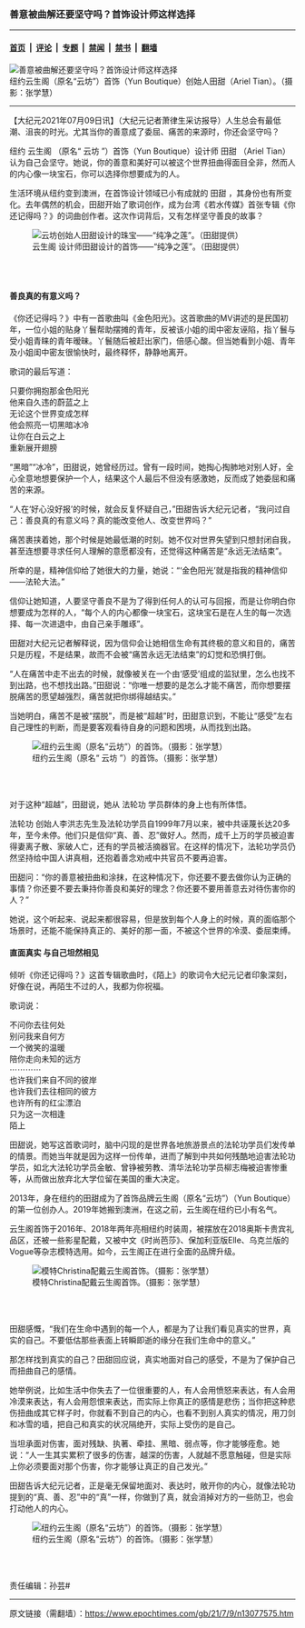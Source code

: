 ### 善意被曲解还要坚守吗？首饰设计师这样选择

---

#### [首页](../../../..?n13077575) &nbsp;|&nbsp; [评论](../../../../../epoch-comment?n13077575) &nbsp;|&nbsp; [专题](../../../../../epoch-special?n13077575) &nbsp;|&nbsp; [禁闻](../../../../../epoch-news?n13077575) &nbsp;|&nbsp; [禁书](../../../../../books?n13077575) &nbsp;|&nbsp; [翻墙](https://github.com/gfw-breaker/nogfw/blob/master/README.md?n13077575)


<div><img alt="善意被曲解还要坚守吗？首饰设计师这样选择" class="attachment-djy_600_400 size-djy_600_400 wp-post-image" src="https://i.epochtimes.com/assets/uploads/2021/07/id13078605-BGZ06945-600x400.jpg"/>
<div class="caption">
 纽约云生阁（原名“云坊”）首饰（Yun Boutique）创始人田甜（Ariel Tian）。（摄影：张学慧）
</div></div><hr/><div class="post_content" id="artbody" itemprop="articleBody">
 <!-- article content begin -->
 <p>
  【大纪元2021年07月09日讯】（大纪元记者萧律生采访报导）人生总会有最低潮、沮丧的时光。尤其当你的善意成了委屈、痛苦的来源时，你还会坚守吗？
 </p>
 <p>
  纽约
  <ok href="https://www.epochtimes.com/gb/tag/%E4%BA%91%E7%94%9F%E9%98%81.html">
   云生阁
  </ok>
  （原名“
  <ok href="https://www.epochtimes.com/gb/tag/%E4%BA%91%E5%9D%8A.html">
   云坊
  </ok>
  ”）首饰（Yun Boutique）设计师
  <ok href="https://www.epochtimes.com/gb/tag/%E7%94%B0%E7%94%9C.html">
   田甜
  </ok>
  （Ariel Tian）认为自己会坚守。她说，你的善意和美好可以被这个世界扭曲得面目全非，然而人的内心像一块宝石，你可以选择你想要成为的人。
 </p>
 <p>
  生活环境从纽约变到澳洲，在首饰设计领域已小有成就的
  <ok href="https://www.epochtimes.com/gb/tag/%E7%94%B0%E7%94%9C.html">
   田甜
  </ok>
  ，其身份也有所变化。去年偶然的机会，田甜开始了歌词创作，成为台湾《若水传媒》首张专辑《你还记得吗？》的词曲创作者。这次作词背后，又有怎样坚守善良的故事？
 </p>
 <figure aria-describedby="caption-attachment-9885164" class="wp-caption aligncenter" id="attachment_9885164" style="width: 600px">
  <ok href="https://i.epochtimes.com/assets/uploads/2017/11/23874191_1601215359926623_601149340_o.png" target="_blank">
   <img alt="云坊创始人田甜设计的珠宝——“纯净之莲”。（田甜提供）" class="size-large wp-image-9885164" src="https://i.epochtimes.com/assets/uploads/2017/11/23874191_1601215359926623_601149340_o-600x450.png"/>
  </ok>
  <br/><figcaption class="wp-caption-text" id="caption-attachment-9885164">
   <ok href="https://www.epochtimes.com/gb/tag/%E4%BA%91%E7%94%9F%E9%98%81.html">
    云生阁
   </ok>
   设计师田甜设计的首饰——“纯净之莲”。（田甜提供）
  </figcaption><br/>
 </figure><br/>
 <h4>
  善良真的有意义吗？
 </h4>
 <p>
  《你还记得吗？》中有一首歌曲叫《金色阳光》。这首歌曲的MV讲述的是民国初年，一位小姐的贴身丫鬟帮助摆摊的青年，反被该小姐的闺中密友诬陷，指丫鬟与受小姐青睐的青年暧昧。丫鬟随后被赶出家门，倍感心酸。但当她看到小姐、青年及小姐闺中密友很愉快时，最终释怀，静静地离开。
 </p>
 <p>
  歌词的最后写道：
 </p>
 <p>
  只要你拥抱那金色阳光
  <br/>
  他来自久违的蔚蓝之上
  <br/>
  无论这个世界变成怎样
  <br/>
  他会照亮一切黑暗冰冷
  <br/>
  让你在白云之上
  <br/>
  重新展开翅膀
 </p>
 <p style="text-align: center;">
 </p>
 <p>
  “黑暗”“冰冷”，田甜说，她曾经历过。曾有一段时间，她掏心掏肺地对别人好，全心全意地想要保护一个人，结果这个人最后不但没有感激她，反而成了她委屈和痛苦的来源。
 </p>
 <p>
  “人在‘好心没好报’的时候，就会反复怀疑自己，”田甜告诉大纪元记者，“我问过自己：善良真的有意义吗？真的能改变他人、改变世界吗？”
 </p>
 <p>
  痛苦裹挟着她，那个时候是她最低潮的时刻。她不仅对世界失望到只想封闭自我，甚至连想要寻求任何人理解的意愿都没有，还觉得这种痛苦是“永远无法结束”。
 </p>
 <p>
  所幸的是，精神信仰给了她很大的力量，她说：“‘金色阳光’就是指我的精神信仰——法轮大法。”
 </p>
 <p>
  信仰让她知道，人要坚守善良不是为了得到任何人的认可与回报，而是让你明白你想要成为怎样的人，“每个人的内心都像一块宝石，这块宝石是在人生的每一次选择、每一次进退中，由自己亲手雕琢”。
 </p>
 <p>
  田甜对大纪元记者解释说，因为信仰会让她相信生命有其终极的意义和目的，痛苦只是历程，不是结果，故而不会被“痛苦永远无法结束”的幻觉和恐惧打倒。
 </p>
 <p>
  “人在痛苦中走不出去的时候，就像被关在一个由‘感受’组成的监狱里，怎么也找不到出路，也不想找出路。”田甜说：“你唯一想要的是怎么才能不痛苦，而你想要摆脱痛苦的愿望越强烈，痛苦就把你绑得越结实。”
 </p>
 <p>
  当她明白，痛苦不是被“摆脱”，而是被“超越”时，田甜意识到，不能让“感受”左右自己理性的判断，而是要客观看待自身的问题和困境，从而找到出路。
 </p>
 <figure aria-describedby="caption-attachment-13078603" class="wp-caption aligncenter" id="attachment_13078603" style="width: 600px">
  <ok href="https://i.epochtimes.com/assets/uploads/2021/07/id13078603-Realm-of-Peace-Bracelet.jpeg" target="_blank">
   <img alt="纽约云生阁（原名“云坊”）的首饰。（摄影：张学慧）" class="size-large wp-image-13078603" src="https://i.epochtimes.com/assets/uploads/2021/07/id13078603-Realm-of-Peace-Bracelet-600x446.jpeg"/>
  </ok>
  <br/><figcaption class="wp-caption-text" id="caption-attachment-13078603">
   纽约云生阁（原名“
   <ok href="https://www.epochtimes.com/gb/tag/%E4%BA%91%E5%9D%8A.html">
    云坊
   </ok>
   ”）的首饰。（摄影：张学慧）
  </figcaption><br/>
 </figure><br/>
 <p>
  对于这种“超越”，田甜说，她从
  <ok href="https://www.epochtimes.com/gb/tag/%E6%B3%95%E8%BD%AE%E5%8A%9F.html">
   法轮功
  </ok>
  学员群体的身上也有所体悟。
 </p>
 <p>
  <ok href="https://www.epochtimes.com/gb/tag/%E6%B3%95%E8%BD%AE%E5%8A%9F.html">
   法轮功
  </ok>
  创始人李洪志先生及法轮功学员自1999年7月以来，被中共诬蔑长达20多年，至今未停。他们只是信仰“真、善、忍”做好人。然而，成千上万的学员被迫害得妻离子散、家破人亡，还有的学员被活摘器官。在这样的情况下，法轮功学员仍然坚持给中国人讲真相，还抱着善念劝戒中共官员不要再迫害。
 </p>
 <p>
  田甜问：“你的善意被扭曲和涂抹，在这种情况下，你还要不要去做你认为正确的事情？你还要不要去秉持你善良和美好的理念？你还要不要用善意去对待伤害你的人？”
 </p>
 <p>
  她说，这个听起来、说起来都很容易，但是放到每个人身上的时候，真的面临那个场景时，还能不能保持真正的、美好的那一面，不被这个世界的冷漠、委屈束缚。
 </p>
 <h4>
  直面真实 与自己坦然相见
 </h4>
 <p>
  倾听《你还记得吗？》这首专辑歌曲时，《陌上》的歌词令大纪元记者印象深刻，好像在说，再陌生不过的人，我都为你祝福。
 </p>
 <p>
  歌词说：
 </p>
 <p>
  不问你去往何处
  <br/>
  别问我来自何方
  <br/>
  一个微笑的温暖
  <br/>
  陪你走向未知的远方
  <br/>
  ⋯⋯⋯⋯
  <br/>
  也许我们来自不同的彼岸
  <br/>
  也许我们去往相同的彼方
  <br/>
  也许所有的红尘漂泊
  <br/>
  只为这一次相逢
  <br/>
  陌上
 </p>
 <p style="text-align: center;">
 </p>
 <p>
  田甜说，她写这首歌词时，脑中闪现的是世界各地旅游景点的法轮功学员们发传单的情景。而她当年就是因为这样一份传单，进而了解到中共如何残酷地迫害法轮功学员，如北大法轮功学员金敏、曾铮被劳教、清华法轮功学员柳志梅被迫害惨重等，从而做出放弃北大学位留在美国的重大决定。
 </p>
 <p>
  2013年，身在纽约的田甜成为了首饰品牌云生阁（原名“云坊”）（Yun Boutique）的第一位创办人。2019年她搬到澳洲，在这之前，云生阁在纽约已小有名气。
 </p>
 <p>
  云生阁首饰于2016年、2018年两年亮相纽约时装周，被摆放在2018奥斯卡贵宾礼品区，还被一些影星配戴，又被中文《时尚芭莎》、保加利亚版Elle、乌克兰版的Vogue等杂志模特选用。如今，云生阁正在进行全面的品牌升级。
 </p>
 <figure aria-describedby="caption-attachment-13078601" class="wp-caption aligncenter" id="attachment_13078601" style="width: 450px">
  <ok href="https://i.epochtimes.com/assets/uploads/2021/07/id13078601-Auspicious-Origin-Collection.jpeg" target="_blank">
   <img alt="模特Christina配戴云生阁首饰。（摄影：张学慧）" class="wp-image-13078601" src="https://i.epochtimes.com/assets/uploads/2021/07/id13078601-Auspicious-Origin-Collection-600x600.jpeg"/>
  </ok>
  <br/><figcaption class="wp-caption-text" id="caption-attachment-13078601">
   模特Christina配戴云生阁首饰。（摄影：张学慧）
  </figcaption><br/>
 </figure><br/>
 <p>
  田甜感慨，“我们在生命中遇到的每一个人，都是为了让我们看见真实的世界，真实的自己。不要低估那些表面上转瞬即逝的缘分在我们生命中的意义。”
 </p>
 <p>
  那怎样找到真实的自己？田甜回应说，真实地面对自己的感受，不是为了保护自己而扭曲自己的感情。
 </p>
 <p>
  她举例说，比如生活中你失去了一位很重要的人，有人会用愤怒来表达，有人会用冷漠来表达，有人会用怨恨来表达，而实际上你真正的感情是悲伤；当你把这种悲伤扭曲成其它样子时，你就看不到自己的内心，也看不到别人真实的情况，用刀剑和冰雪的墙，把自己和真实的状况隔绝开，实际上受伤的是自己。
 </p>
 <p>
  当坦承面对伤害，面对残缺、执著、牵挂、黑暗、弱点等，你才能够痊愈。她说：“人一生其实累积了很多的伤害，越深的伤害，人就越不愿意触碰，但是实际上你必须要面对那个伤害，你才能够让真正的自己发光。”
 </p>
 <p>
  田甜告诉大纪元记者，正是毫无保留地面对、表达时，敞开你的内心，就像法轮功提到的“真、善、忍”中的“真”一样，你做到了真，就会消掉对方的一些防卫，也会打动他人的内心。
 </p>
 <figure aria-describedby="caption-attachment-13078681" class="wp-caption aligncenter" id="attachment_13078681" style="width: 600px">
  <ok href="https://i.epochtimes.com/assets/uploads/2021/07/id13078681-Realm-of-Peace-Feature.jpg.jpeg" target="_blank">
   <img alt="纽约云生阁（原名“云坊”）的首饰。（摄影：张学慧）" class="size-large wp-image-13078681" src="https://i.epochtimes.com/assets/uploads/2021/07/id13078681-Realm-of-Peace-Feature.jpg-600x400.jpeg"/>
  </ok>
  <br/><figcaption class="wp-caption-text" id="caption-attachment-13078681">
   纽约云生阁（原名“云坊”）的首饰。（摄影：张学慧）
  </figcaption><br/>
 </figure><br/>
 <p>
  责任编辑：孙芸#
 </p>
 <!-- article content end -->
 <div id="below_article_ad">
 </div>
</div>


---

原文链接（需翻墙）：https://www.epochtimes.com/gb/21/7/9/n13077575.htm